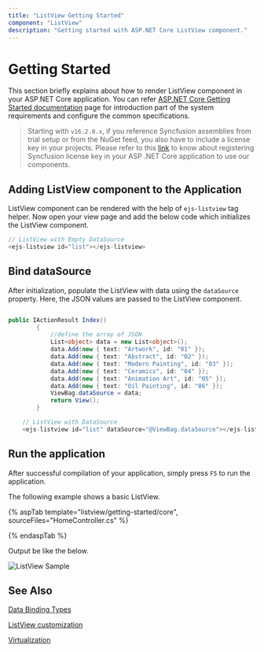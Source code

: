 ```yaml
---
title: "ListView Getting Started"
component: "ListView"
description: "Getting started with ASP.NET Core ListView component."
---
```


# Getting Started

This section briefly explains about how to render ListView component in your ASP.NET Core application. You can refer [ASP.NET Core Getting Started documentation](../getting-started) page for introduction part of the system requirements and configure the common specifications.

> Starting with `v16.2.0.x`, if you reference Syncfusion assemblies from trial setup or from the NuGet feed, you also have to include a license key in your projects. Please refer to this [link](https://help.syncfusion.com/common/essential-studio/licensing/license-key) to know about registering Syncfusion license key in your ASP .NET Core application to use our components.

## Adding ListView component to the Application

ListView component can be rendered with the help of `ejs-listview` tag helper. Now open your view page and add the below code which initializes the ListView component.

```cs
// ListView with Empty DataSource
<ejs-listview id="list"></ejs-listview>

```

## Bind dataSource

After initialization, populate the ListView with data using the `dataSource` property. Here, the JSON values are passed to the ListView component.

```cs

public IActionResult Index()
        {
            //define the array of JSON
            List<object> data = new List<object>();
            data.Add(new { text: "Artwork", id: "01" });
            data.Add(new { text: "Abstract", id: "02" });
            data.Add(new { text: "Modern Painting", id: "03" });
            data.Add(new { text: "Ceramics", id: "04" });
            data.Add(new { text: "Animation Art", id: "05" });
            data.Add(new { text: "Oil Painting", id: "06" });
            ViewBag.dataSource = data;
            return View();
        }

```

```cs
    // ListView with DataSource
    <ejs-listview id="list" dataSource="@ViewBag.dataSource"></ejs-listview>

```

## Run the application

 After successful compilation of your application, simply press `F5` to run the application.

 The following example shows a basic ListView.

{% aspTab template="listview/getting-started/core", sourceFiles="HomeController.cs" %}

{% endaspTab %}

Output be like the below.

![ListView Sample](./images/listview.PNG)

## See Also

[Data Binding Types](./data-binding)

[ListView customization](./customizing-templates)

[Virtualization](./virtualization)